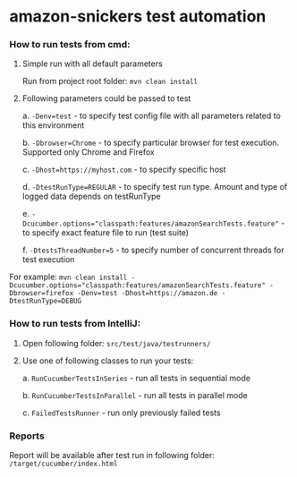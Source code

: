 # amazon-snickers test automation

### **How to run tests from cmd:**
1. Simple run with all default parameters 
   
   Run from project root folder: `mvn clean install`


2. Following parameters could be passed to test
        
    a. `-Denv=test` - to specify test config file with all parameters related to this environment
   
    b. `-Dbrowser=Chrome` - to specify particular browser for test execution. Supported only Chrome and Firefox
   
    c. `-Dhost=https://myhost.com` - to specify specific host

    d. `-DtestRunType=REGULAR` - to specify test run type. Amount and type of logged data depends on testRunType

    e. `-Dcucumber.options="classpath:features/amazonSearchTests.feature"` - to specify exact feature file to run (test suite)
    
    f. `-DtestsThreadNumber=5` - to specify number of concurrent threads for test execution

For example:
`mvn clean install -Dcucumber.options="classpath:features/amazonSearchTests.feature" -Dbrowser=firefox -Denv=test -Dhost=https://amazon.de -DtestRunType=DEBUG`

### **How to run tests from IntelliJ:**

   1. Open following folder: `src/test/java/testrunners/`

   2. Use one of following classes to run your tests:
      
      a. `RunCucumberTestsInSeries` - run all tests in sequential mode
      
      b. `RunCucumberTestsInParallel` - run all tests in parallel mode
      
      c. `FailedTestsRunner` - run only previously failed tests

### **Reports**

Report will be available after test run in following folder: `/target/cucumber/index.html`